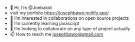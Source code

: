- 👋 Hi, I’m @Joebakid
- visit my porfolio  https://josephbawo.netlify.app/
- 👀 I’m interested in collaborations on open source projects 
- 🌱 I’m currently learning javascript
- 💞️ I’m looking to collaborate on any type of project actually
- 📫 How to reach me josephbawo@gmail.com

<!---
Joebakid/Joebakid is a ✨ special ✨ repository because its `README.md` (this file) appears on your GitHub profile.
You can click the Preview link to take a look at your changes.
--->
